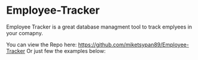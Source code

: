 # Employee-Tracker
Employee Tracker is a great database managment tool to track emplyees in your comapny.

You can view the Repo here: https://github.com/miketsypan89/Employee-Tracker
Or just few the examples below:
